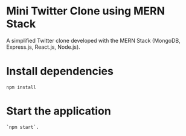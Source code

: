 # Mini Twitter Clone using MERN Stack

A simplified Twitter clone developed with the MERN Stack (MongoDB, Express.js, React.js, Node.js).


# Install dependencies

  `npm install`


# Start the application

    `npm start`.
